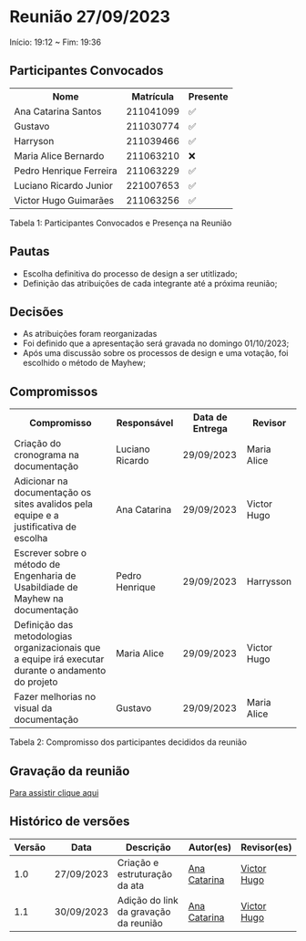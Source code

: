 # Reunião 27/09/2023
Início: 19:12 ~ Fim: 19:36

## Participantes Convocados

</head>
<body>

<table align="center">
  <tr>
    <th>Nome</th><th>Matrícula</th><th>Presente</th>
  </tr>
  <tr><td>Ana Catarina Santos</td><td>211041099</td><td>✅</td></tr>
  <tr><td>Gustavo</td><td>211030774</td><td>✅</td></tr>
  <tr><td>Harryson</td><td>211039466</td><td>✅</td></tr>
  <tr><td>Maria Alice Bernardo</td><td>211063210</td><td>❌</td></tr>
  <tr><td>Pedro Henrique Ferreira</td><td>211063229</td><td>✅</td></tr>
  <tr><td>Luciano Ricardo Junior</td><td>221007653</td><td>✅</td></tr>
  <tr><td>Victor Hugo Guimarães</td><td>211063256</td><td>✅</td></tr>
</table>
</body>
</html>
Tabela 1: Participantes Convocados e Presença na Reunião

## Pautas

- Escolha definitiva do processo de design a ser utitlizado;
- Definição das atribuições de cada integrante até a próxima reunião;

## Decisões

- As atribuições foram reorganizadas
- Foi definido que a apresentação será gravada no domingo 01/10/2023;
- Após uma discussão sobre os processos de design e uma votação, foi escolhido o método de Mayhew;

## Compromissos

<!DOCTYPE html>
<html>
<body>
<table>
  <tr>
    <th>Compromisso</th><th>Responsável</th><th>Data de Entrega</th><th>Revisor</th>
    </tr>
    <tr><td>Criação do cronograma na documentação</td><td>Luciano Ricardo</td><td>29/09/2023</td><td>Maria Alice</td>
    </tr><tr><td>Adicionar na documentação os sites avalidos pela equipe e a justificativa de escolha</td><td>Ana Catarina</td><td>29/09/2023</td><td>Victor Hugo</td>
    </tr><tr><td>Escrever sobre o método de Engenharia de Usabildiade de Mayhew na documentação</td><td>Pedro Henrique</td><td>29/09/2023</td><td>Harrysson</td>
    </tr><tr><td>Definição das metodologias organizacionais que a equipe irá executar durante o andamento do projeto</td><td>Maria Alice</td><td>29/09/2023</td><td>Victor Hugo</td>
    </tr><tr><td>Fazer melhorias no visual da documentação</td><td>Gustavo</td><td>29/09/2023</td><td>Maria Alice</td>
</table>
</body>
</html>
Tabela 2: Compromisso dos participantes decididos da reunião

## Gravação da reunião

[Para assistir clique aqui](https://youtu.be/xPyb9MLAZAs)

## Histórico de versões

| Versão |    Data    | Descrição                             | Autor(es)                                      | Revisor(es)                                   |
| ------ | :--------: | ------------------------------------- | ---------------------------------------------- | ----------------------------------------------|
| 1.0    | 27/09/2023 | Criação e estruturação da ata         | [Ana Catarina](https://github.com/an4catarina) | [Victor Hugo](https://github.com/ViictorHugoo)|
| 1.1    | 30/09/2023 | Adição do link da gravação da reunião | [Ana Catarina](https://github.com/an4catarina) | [Victor Hugo](https://github.com/ViictorHugoo)|
